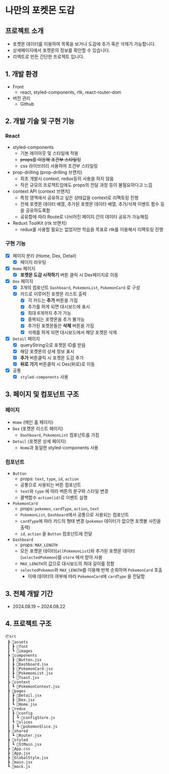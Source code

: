 # 나만의 포켓몬 도감

## 프로젝트 소개

- 포켓몬 데이터를 이용하여 목록을 보거나 도감에 추가 혹은 삭제가 가능합니다.
- 상세페이지에서 포켓몬의 정보를 확인할 수 있습니다.
- 리액트로 만든 간단한 프로젝트 입니다.

## 1. 개발 환경

- Front
  - react, styled-components, rtk, react-router-dom
- 버전 관리
  - Github

## 2. 개발 기술 및 구현 기능

### React

- styled-components
  - 기본 레이아웃 및 스타일에 적용
  - ~~props를 이용해 조건부 스타일링~~
  - css 라이브러리 사용하여 조건부 스타일링
- prop-drilling (prop-drilling 브랜치)
  - 최초 개발시 context, redux등의 사용을 하지 않음
  - 작은 규모의 프로젝트임에도 props의 전달 과정 등이 불필요하다고 느낌
- context API (context 브랜치)
  - 특정 영역에서 공유하고 싶은 상태값을 context로 리팩토링 진행
  - 전체 포켓몬 데이터 배열, 추가된 포켓몬 데이터 배열, 추가/삭제 이벤트 함수 등을 공유하도록함
  - 공유함에 따라 Route로 나뉘어진 페이지 간의 데이터 공유가 가능해짐
- Reduxt ToolKit (rtk 브랜치)
  - redux를 사용할 필요는 없었지만 학습을 목표로 rtk를 이용해서 리팩토링 진행

### 구현 기능

- [x] 페이지 분리 (Home, Dex, Detail)
  - [x] 페이지 라우팅
- [x] `Home` 페이지
  - [x] **포켓몬 도감 시작하기** 버튼 클릭 시 Dex페이지로 이동
- [x] `Dex` 페이지
  - [x] 3개의 컴포넌트 `Dashboard`, `PokemonList`, `PokemonCard` 로 구성
  - [x] 카드로 이루어진 포켓몬 리스트 출력
    - [x] 각 카드는 **추가** 버튼을 가짐
    - [x] 추가를 하게 되면 대시보드에 표시
    - [x] 최대 6개까지 추가 가능
    - [x] 중복되는 포켓몬을 추가 불가능
    - [x] 추가된 포켓몬들은 **삭제** 버튼을 가짐
    - [x] 삭제를 하게 되면 대시보드에서 해당 포켓몬 삭제
- [x] `Detail` 페이지
  - [x] queryString으로 포켓몬 ID를 받음
  - [x] 해당 포켓몬의 상세 정보 표시
  - [x] **추가** 버튼클릭 시 포켓몬 도감 추가
  - [x] **뒤로 가기** 버튼클릭 시 Dex(뒤로)로 이동
- [x] 공통
  - [x] `styled-components` 사용

## 3. 페이지 및 컴포넌트 구조

### 페이지

- `Home` (메인 홈 페이지)
- `Dex` (포켓몬 리스트 페이지)
  - `Dashboard`, `PokemonList` 컴포넌트를 가짐
- `Detail` (포켓몬 상세 페이지)
  - `Home`과 동일한 styled-components 사용

### 컴포넌트

- `Button`
  - props: `text`, `type`, `id`, `action`
  - 공통으로 사용되는 버튼 컴포넌트
  - `text`와 `type` 에 따라 버튼의 문구와 스타일 변경
  - 콜백함수 `action(id)`로 이벤트 실행
- `PokemonCard`
  - props: `pokemon`, `cardType`, `action`, `text`
  - `PokemonList`, `Dashboard`에서 공통으로 사용되는 컴포넌트
  - `cardType`에 따라 카드의 형태 변경 (`pokemon` 데이터가 없으면 포켓볼 사진을 출력)
  - `id`, `action` 을 `Button` 컴포넌트에 전달
- `Dashboard`
  - props: `MAX_LENGTH`
  - 모든 포켓몬 데이터(`allPokemonList`)와 추가된 포켓몬 데이터(`selectedPokemon`)를 `store` 에서
    받아 사용
  - `MAX_LENGTH`의 값으로 대시보드의 최대 길이를 정함
  - `selectedPokemon`와 `MAX_LENGTH`를 이용해 반복 순회하며 `PokemonCard` 호출
    - 이때 데이터의 여부에 따라 `PokemonCard`에 `cardType` 을 전달함

## 3. 전체 개발 기간

- 2024.08.19 ~ 2024.08.22

## 4. 프로젝트 구조

```
📦src
 ┣ 📂assets
 ┃ ┣ 📂font
 ┃ ┗ 📂images
 ┣ 📂components
 ┃ ┣ 📜Button.jsx
 ┃ ┣ 📜Dashboard.jsx
 ┃ ┣ 📜PokemonCard.jsx
 ┃ ┣ 📜PokemonList.jsx
 ┃ ┗ 📜Toast.jsx
 ┣ 📂context
 ┃ ┗ 📜PokemonContext.jsx
 ┣ 📂pages
 ┃ ┣ 📜Detail.jsx
 ┃ ┣ 📜Dex.jsx
 ┃ ┗ 📜Home.jsx
 ┣ 📂redux
 ┃ ┣ 📂config
 ┃ ┃ ┗ 📜configStore.js
 ┃ ┗ 📂slices
 ┃ ┃ ┗ 📜pokemonSlice.js
 ┣ 📂shared
 ┃ ┗ 📜Router.jsx
 ┣ 📂styled
 ┃ ┗ 📜StMain.jsx
 ┣ 📜App.css
 ┣ 📜App.jsx
 ┣ 📜GlobalStyle.jsx
 ┣ 📜main.jsx
 ┗ 📜mock.js
```
